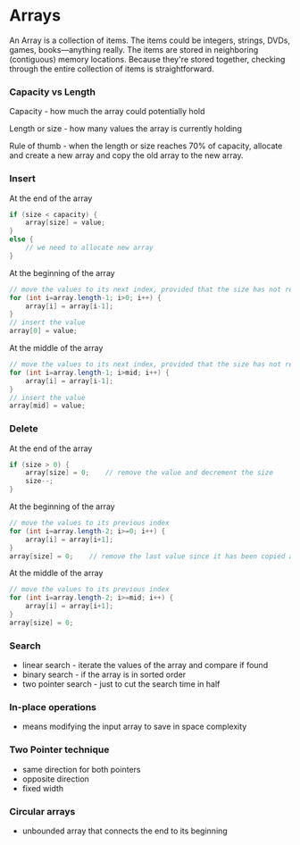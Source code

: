 Arrays
====

An Array is a collection of items. The items could be integers, strings, DVDs, games, books—anything really. The items are stored in neighboring (contiguous) memory locations. Because they're stored together, checking through the entire collection of items is straightforward.



### Capacity vs Length

Capacity - how much the array could potentially hold

Length or size - how many values the array is currently holding

Rule of thumb - when the length or size reaches 70% of capacity, allocate and create a new array and copy the old array to the new array.



### Insert

At the end of the array

```java
if (size < capacity) {
	array[size] = value;
}
else {
    // we need to allocate new array
}
```



At the beginning of the array

```java
// move the values to its next index, provided that the size has not reached capacity
for (int i=array.length-1; i>0; i++) {
    array[i] = array[i-1];
}
// insert the value
array[0] = value;
```



At the middle of the array

```java
// move the values to its next index, provided that the size has not reached capacity
for (int i=array.length-1; i>mid; i++) {
    array[i] = array[i-1];
}
// insert the value
array[mid] = value;
```



### Delete

At the end of the array

```java
if (size > 0) {
    array[size] = 0;	// remove the value and decrement the size
    size--;
}
```



At the beginning of the array

```java
// move the values to its previous index
for (int i=array.length-2; i>=0; i++) {
    array[i] = array[i+1];
}
array[size] = 0;	// remove the last value since it has been copied already
```



At the middle of the array

```java
// move the values to its previous index
for (int i=array.length-2; i>=mid; i++) {
    array[i] = array[i+1];
}
array[size] = 0;
```



### Search

- linear search - iterate the values of the array and compare if found
- binary search - if the array is in sorted order
- two pointer search - just to cut the search time in half



### In-place operations

- means modifying the input array to save in space complexity



### Two Pointer technique

- same direction for both pointers
- opposite direction
- fixed width



### Circular arrays

- unbounded array that connects the end to its beginning

